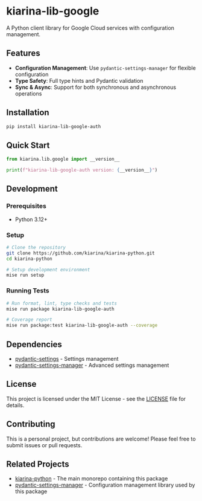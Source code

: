 # kiarina-lib-google

A Python client library for Google Cloud services with configuration management.

## Features

- **Configuration Management**: Use `pydantic-settings-manager` for flexible configuration
- **Type Safety**: Full type hints and Pydantic validation
- **Sync & Async**: Support for both synchronous and asynchronous operations

## Installation

```bash
pip install kiarina-lib-google-auth
```

## Quick Start

```python
from kiarina.lib.google import __version__

print(f"kiarina-lib-google-auth version: {__version__}")
```

## Development

### Prerequisites

- Python 3.12+

### Setup

```bash
# Clone the repository
git clone https://github.com/kiarina/kiarina-python.git
cd kiarina-python

# Setup development environment
mise run setup
```

### Running Tests

```bash
# Run format, lint, type checks and tests
mise run package kiarina-lib-google-auth

# Coverage report
mise run package:test kiarina-lib-google-auth --coverage
```

## Dependencies

- [pydantic-settings](https://docs.pydantic.dev/latest/concepts/pydantic_settings/) - Settings management
- [pydantic-settings-manager](https://github.com/kiarina/pydantic-settings-manager) - Advanced settings management

## License

This project is licensed under the MIT License - see the [LICENSE](../../LICENSE) file for details.

## Contributing

This is a personal project, but contributions are welcome! Please feel free to submit issues or pull requests.

## Related Projects

- [kiarina-python](https://github.com/kiarina/kiarina-python) - The main monorepo containing this package
- [pydantic-settings-manager](https://github.com/kiarina/pydantic-settings-manager) - Configuration management library used by this package
